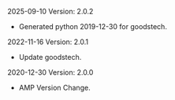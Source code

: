 2025-09-10 Version: 2.0.2
- Generated python 2019-12-30 for goodstech.

2022-11-16 Version: 2.0.1
- Update goodstech.

2020-12-30 Version: 2.0.0
- AMP Version Change.

